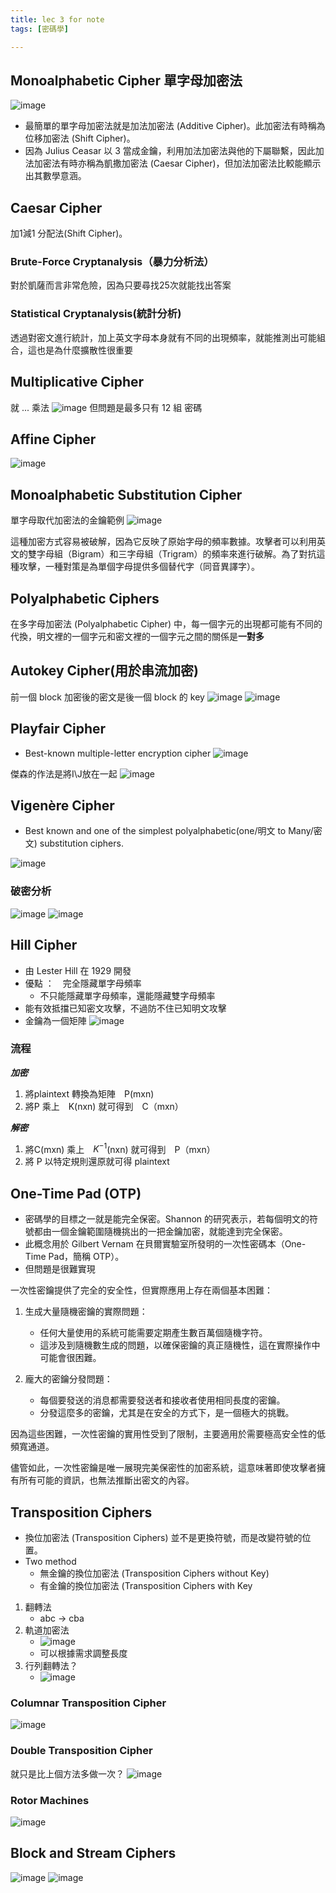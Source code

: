 ```yaml
---
title: lec 3 for note
tags: [密碼學]

---
```



## Monoalphabetic Cipher 單字母加密法
![image](image/S1qUrnDe0.png)

- 最簡單的單字母加密法就是加法加密法 (Additive Cipher)。此加密法有時稱為位移加密法 (Shift Cipher)。
- 因為 Julius Ceasar 以 3 當成金鑰，利用加法加密法與他的下屬聯繫，因此加法加密法有時亦稱為凱撒加密法 (Caesar Cipher)，但加法加密法比較能顯示出其數學意涵。

## Caesar Cipher
加1減1 分配法(Shift Cipher)。
### Brute-Force Cryptanalysis（暴力分析法）
對於凱薩而言非常危險，因為只要尋找25次就能找出答案
### Statistical Cryptanalysis(統計分析)
透過對密文進行統計，加上英文字母本身就有不同的出現頻率，就能推測出可能組合，這也是為什麼擴散性很重要

## Multiplicative Cipher

就 ... 乘法
![image](image/ByJz22vgR.png)
但問題是最多只有 12 組 密碼

## Affine Cipher

![image](image/B1loy6wgR.png)

## Monoalphabetic Substitution Cipher 
單字母取代加密法的金鑰範例
![image](image/B1BmX6DgA.png)

這種加密方式容易被破解，因為它反映了原始字母的頻率數據。攻擊者可以利用英文的雙字母組（Bigram）和三字母組（Trigram）的頻率來進行破解。為了對抗這種攻擊，一種對策是為單個字母提供多個替代字（同音異譯字）。

## Polyalphabetic Ciphers

在多字母加密法 (Polyalphabetic Cipher) 中，每一個字元的出現都可能有不同的代換，明文裡的一個字元和密文裡的一個字元之間的關係是**一對多**

## Autokey Cipher(用於串流加密)


前一個 block 加密後的密文是後一個 block 的 key 
![image](image/rJUJgudl0.png)
![image](image/HyeegddlC.png)

## Playfair Cipher
- Best-known multiple-letter encryption cipher
![image](image/S1ARMd_xR.png)

傑森的作法是將I\J放在一起
![image](image/BJfgQO_x0.png)

## Vigenère Cipher 
- Best known and one of the simplest polyalphabetic(one/明文 to Many/密文) substitution ciphers.

![image](image/S1DQW5ul0.png)
### 破密分析
![image](image/ByBTG9ueC.png)
![image](image/Bky0f5Oe0.png)


## Hill Cipher
- 由 Lester Hill 在 1929 開發
- 優點 ：　完全隱藏單字母頻率
    - 不只能隱藏單字母頻率，還能隱藏雙字母頻率
- 能有效抵擋已知密文攻擊，不過防不住已知明文攻擊
- 金鑰為一個矩陣
![image](image/r1cM09OgA.png)

### 流程
***加密***
1. 將plaintext 轉換為矩陣　P(mxn)
2. 將P 乘上　K(nxn) 就可得到　C（mxn）

***解密***
1. 將C(mxn) 乘上　$K^{-1}$(nxn) 就可得到　P（mxn）
2. 將 P 以特定規則還原就可得 plaintext

## One-Time Pad (OTP)

- 密碼學的目標之一就是能完全保密。Shannon 的研究表示，若每個明文的符號都由一個金鑰範圍隨機挑出的一把金鑰加密，就能達到完全保密。
- 此概念用於 Gilbert Vernam 在貝爾實驗室所發明的一次性密碼本（One-Time Pad，簡稱 OTP）。
- 但問題是很難實現


一次性密鑰提供了完全的安全性，但實際應用上存在兩個基本困難：

1. 生成大量隨機密鑰的實際問題：
   - 任何大量使用的系統可能需要定期產生數百萬個隨機字符。
   - 這涉及到隨機數生成的問題，以確保密鑰的真正隨機性，這在實際操作中可能會很困難。

2. 龐大的密鑰分發問題：
   - 每個要發送的消息都需要發送者和接收者使用相同長度的密鑰。
   - 分發這麼多的密鑰，尤其是在安全的方式下，是一個極大的挑戰。

因為這些困難，一次性密鑰的實用性受到了限制，主要適用於需要極高安全性的低頻寬通道。

儘管如此，一次性密鑰是唯一展現完美保密性的加密系統，這意味著即使攻擊者擁有所有可能的資訊，也無法推斷出密文的內容。

## Transposition Ciphers
- 換位加密法 (Transposition Ciphers) 並不是更換符號，而是改變符號的位置。
- Two method
    - 無金鑰的換位加密法 (Transposition Ciphers without Key)
    - 有金鑰的換位加密法 (Transposition Ciphers with Key

1. 翻轉法
    - abc $\rightarrow$ cba
2. 軌道加密法
    - ![image](image/SJ-dDjOg0.png)
    - 可以根據需求調整長度
3. 行列翻轉法？
    - ![image](image/BkMy_sOgA.png)

### Columnar Transposition Cipher
![image](image/BkmMdiOlA.png)

### Double Transposition Cipher
就只是比上個方法多做一次？
![image](image/rkarKo_eC.png)

### Rotor Machines
![image](image/H1l9no_x0.png)

## Block and Stream Ciphers
![image](image/Bya2nodeR.png)
![image](image/r1oa3oOg0.png)

